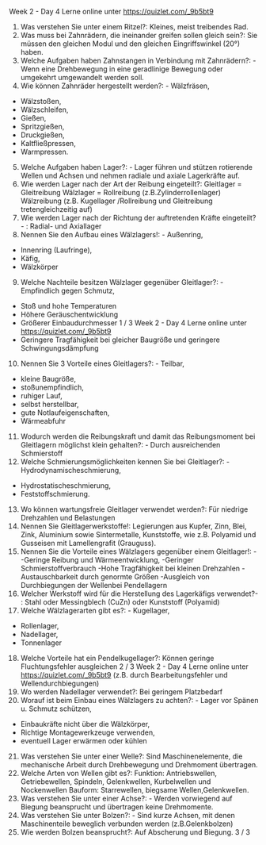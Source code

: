 Week 2 - Day 4
Lerne online unter https://quizlet.com/_9b5bt9
1. Was verstehen Sie unter einem Ritzel?: Kleines, meist treibendes Rad.
2. Was muss bei Zahnrädern, die ineinander greifen sollen gleich sein?: Sie
müssen den gleichen Modul und den gleichen Eingriffswinkel (20°) haben.
3. Welche Aufgaben haben Zahnstangen in Verbindung mit Zahnrädern?: -
Wenn eine Drehbewegung in eine geradlinige Bewegung oder umgekehrt umgewandelt werden soll.
4. Wie können Zahnräder hergestellt werden?: - Wälzfräsen,
- Wälzstoßen,
- Wälzschleifen,
- Gießen,
- Spritzgießen,
- Druckgießen,
- Kaltfließpressen,
- Warmpressen.
5. Welche Aufgaben haben Lager?: - Lager führen und stützen rotierende Wellen
und Achsen und nehmen radiale und axiale Lagerkräfte auf.
6. Wie werden Lager nach der Art der Reibung eingeteilt?: Gleitlager = Gleitreibung
Wälzlager = Rollreibung (z.B.Zylinderrollenlager)
Wälzreibung (z.B. Kugellager /Rollreibung und Gleitreibung tretengleichzeitig auf)
7. Wie werden Lager nach der Richtung der auftretenden Kräfte eingeteilt?-
: Radial- und Axiallager
8. Nennen Sie den Aufbau eines Wälzlagers!: - Außenring,
- Innenring (Laufringe),
- Käfig,
- Wälzkörper
9. Welche Nachteile besitzen Wälzlager gegenüber Gleitlager?: - Empfindlich
gegen Schmutz,
- Stoß und hohe Temperaturen
- Höhere Geräuschentwicklung
- Größerer Einbaudurchmesser
1 / 3
Week 2 - Day 4
Lerne online unter https://quizlet.com/_9b5bt9
- Geringere Tragfähigkeit bei gleicher Baugröße und geringere Schwingungsdämpfung
10. Nennen Sie 3 Vorteile eines Gleitlagers?: - Teilbar,
- kleine Baugröße,
- stoßunempfindlich,
- ruhiger Lauf,
- selbst herstellbar,
- gute Notlaufeigenschaften,
- Wärmeabfuhr
11. Wodurch werden die Reibungskraft und damit das Reibungsmoment bei
Gleitlagern möglichst klein gehalten?: - Durch ausreichenden Schmierstoff
12. Welche Schmierungsmöglichkeiten kennen Sie bei Gleitlager?: - Hydrodynamischeschmierung,
- Hydrostatischeschmierung,
- Feststoffschmierung.
13. Wo können wartungsfreie Gleitlager verwendet werden?: Für niedrige
Drehzahlen und Belastungen
14. Nennen Sie Gleitlagerwerkstoffe!: Legierungen aus Kupfer, Zinn, Blei, Zink,
Aluminium
sowie Sintermetalle, Kunststoffe, wie z.B. Polyamid und Gusseisen mit Lamellengrafit (Grauguss).
15. Nennen Sie die Vorteile eines Wälzlagers gegenüber einem Gleitlager!: -
-Geringe Reibung und Wärmeentwicklung,
-Geringer Schmierstoffverbrauch
-Hohe Tragfähigkeit bei kleinen Drehzahlen
-Austauschbarkeit durch genormte Größen
-Ausgleich von Durchbiegungen der Wellenbei Pendellagern
16. Welcher Werkstoff wird für die Herstellung des Lagerkäfigs verwendet?-
: Stahl oder Messingblech (CuZn) oder Kunststoff (Polyamid)
17. Welche Wälzlagerarten gibt es?: - Kugellager,
- Rollenlager,
- Nadellager,
- Tonnenlager
18. Welche Vorteile hat ein Pendelkugellager?: Können geringe Fluchtungsfehler ausgleichen
2 / 3
Week 2 - Day 4
Lerne online unter https://quizlet.com/_9b5bt9
(z.B. durch Bearbeitungsfehler und Wellendurchbiegungen)
19. Wo werden Nadellager verwendet?: Bei geringem Platzbedarf
20. Worauf ist beim Einbau eines Wälzlagers zu achten?: - Lager vor Spänen
u. Schmutz schützen,
- Einbaukräfte nicht über die Wälzkörper,
- Richtige Montagewerkzeuge verwenden,
- eventuell Lager erwärmen oder kühlen
21. Was verstehen Sie unter einer Welle?: Sind Maschinenelemente, die mechanische Arbeit durch Drehbewegung und Drehmoment übertragen.
22. Welche Arten von Wellen gibt es?: Funktion: Antriebswellen, Getriebewellen,
Spindeln, Gelenkwellen, Kurbelwellen und Nockenwellen
Bauform: Starrewellen, biegsame Wellen,Gelenkwellen.
23. Was verstehen Sie unter einer Achse?: - Werden vorwiegend auf Biegung
beansprucht und übertragen keine Drehmomente.
24. Was verstehen Sie unter Bolzen?: - Sind kurze Achsen, mit denen Maschinenteile beweglich verbunden werden (z.B.Gelenkbolzen)
25. Wie werden Bolzen beansprucht?: Auf Abscherung und Biegung.
3 / 3
